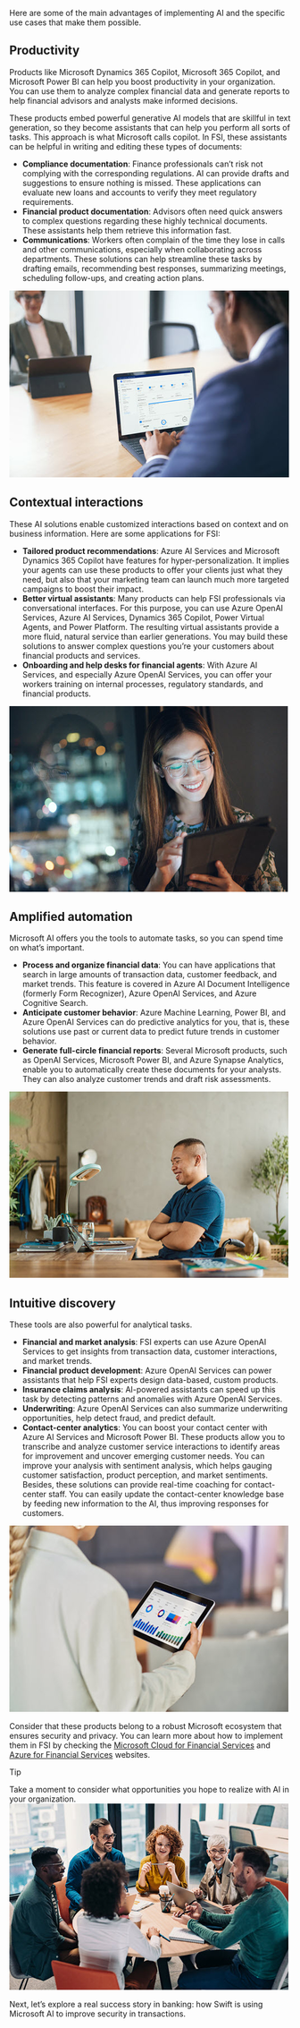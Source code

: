 Here are some of the main advantages of implementing AI and the specific use cases that make them possible.

## Productivity

Products like Microsoft Dynamics 365 Copilot, Microsoft 365 Copilot, and Microsoft Power BI can help you boost productivity in your organization. You can use them to analyze complex financial data and generate reports to help financial advisors and analysts make informed decisions.

These products embed powerful generative AI models that are skillful in text generation, so they become assistants that can help you perform all sorts of tasks. This approach is what Microsoft calls copilot. In FSI, these assistants can be helpful in writing and editing these types of documents:

* **Compliance documentation**: Finance professionals can’t risk not complying with the corresponding regulations. AI can provide drafts and suggestions to ensure nothing is missed. These applications can evaluate new loans and accounts to verify they meet regulatory requirements.
* **Financial product documentation**: Advisors often need quick answers to complex questions regarding these highly technical documents. These assistants help them retrieve this information fast.
* **Communications**: Workers often complain of the time they lose in calls and other communications, especially when collaborating across departments. These solutions can help streamline these tasks by drafting emails, recommending best responses, summarizing meetings, scheduling follow-ups, and creating action plans.

![Person working on a laptop.](../media/2b-copilot-user.jpg)

## Contextual interactions

These AI solutions enable customized interactions based on context and on business information. Here are some applications for FSI:

* **Tailored product recommendations**: Azure AI Services and Microsoft Dynamics 365 Copilot have features for hyper-personalization. It implies your agents can use these products to offer your clients just what they need, but also that your marketing team can launch much more targeted campaigns to boost their impact.
* **Better virtual assistants**: Many products can help FSI professionals via conversational interfaces. For this purpose, you can use Azure OpenAI Services, Azure AI Services, Dynamics 365 Copilot, Power Virtual Agents, and Power Platform. The resulting virtual assistants provide a more fluid, natural service than earlier generations. You may build these solutions to answer complex questions you’re your customers about financial products and services.
* **Onboarding and help desks for financial agents**: With Azure AI Services, and especially Azure OpenAI Services, you can offer your workers training on internal processes, regulatory standards, and financial products.

![Person looking at a tablet.](../media/2b-interaction.jpg)

## Amplified automation

Microsoft AI offers you the tools to automate tasks, so you can spend time on what’s important.

* **Process and organize financial data**: You can have applications that search in large amounts of transaction data, customer feedback, and market trends. This feature is covered in Azure AI Document Intelligence (formerly Form Recognizer), Azure OpenAI Services, and Azure Cognitive Search.
* **Anticipate customer behavior**: Azure Machine Learning, Power BI, and Azure OpenAI Services can do predictive analytics for you, that is, these solutions use past or current data to predict future trends in customer behavior.
* **Generate full-circle financial reports**: Several Microsoft products, such as OpenAI Services, Microsoft Power BI, and Azure Synapse Analytics, enable you to automatically create these documents for your analysts. They can also analyze customer trends and draft risk assessments.  

![A smiling person at a desk.](../media/2b-automation.jpg)

## Intuitive discovery

These tools are also powerful for analytical tasks.

* **Financial and market analysis**: FSI experts can use Azure OpenAI Services  to get insights from transaction data, customer interactions, and market trends.
* **Financial product development**: Azure OpenAI Services  can power assistants that help FSI experts design data-based, custom products.
* **Insurance claims analysis**: AI-powered assistants can speed up this task by detecting patterns and anomalies with Azure OpenAI Services.
* **Underwriting**: Azure OpenAI Services  can also summarize underwriting opportunities, help detect fraud, and predict default.
* **Contact-center analytics**: You can boost your contact center with Azure AI Services and Microsoft Power BI. These products allow you to transcribe and analyze customer service interactions to identify areas for improvement and uncover emerging customer needs. You can improve your analysis with sentiment analysis, which helps gauging customer satisfaction, product perception, and market sentiments. Besides, these solutions can provide real-time coaching for contact-center staff. You can easily update the contact-center knowledge base by feeding new information to the AI, thus improving responses for customers.

![A person looking at a tablet.](../media/2b-data.jpg)

Consider that these products belong to a robust Microsoft ecosystem that ensures security and privacy. You can learn more about how to implement them in FSI by checking the [Microsoft Cloud for Financial Services](https://www.microsoft.com/industry/financial-services/microsoft-cloud-for-financial-services) and [Azure for Financial Services](https://azure.microsoft.com/solutions/industries/financial) websites.

> [!TIP]
> Take a moment to consider what opportunities you hope to realize with AI in your organization.
> ![People working and talking around a table.](../media/2-reflection.jpg)

Next, let’s explore a real success story in banking: how Swift is using Microsoft AI to improve security in transactions.
